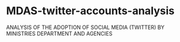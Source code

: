 # MDAS-twitter-accounts-analysis
ANALYSIS OF THE ADOPTION OF SOCIAL MEDIA (TWITTER) BY MINISTRIES DEPARTMENT AND AGENCIES
